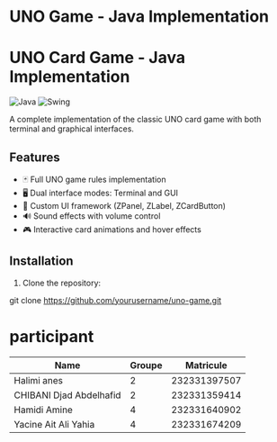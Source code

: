 # UNO Game - Java Implementation

# UNO Card Game - Java Implementation

![Java](https://img.shields.io/badge/Java-17%2B-blue)
![Swing](https://img.shields.io/badge/GUI-Swing-orange)

A complete implementation of the classic UNO card game with both terminal and graphical interfaces.

## Features

- 🃏 Full UNO game rules implementation
- 🖥️ Dual interface modes: Terminal and GUI
- 🎨 Custom UI framework (ZPanel, ZLabel, ZCardButton)
- 🔊 Sound effects with volume control
- 🎮 Interactive card animations and hover effects

## Installation

1. Clone the repository:

git clone https://github.com/yourusername/uno-game.git
# participant

|     Name           |Groupe                          |Matricule                         |
|----------------|-------------------------------|-----------------------------|
|Halimi anes|2|232331397507            |
|CHIBANI Djad Abdelhafid |2 |232331359414           |
|Hamidi Amine|4|232331640902|
|Yacine Ait Ali Yahia|4|232331674209|
